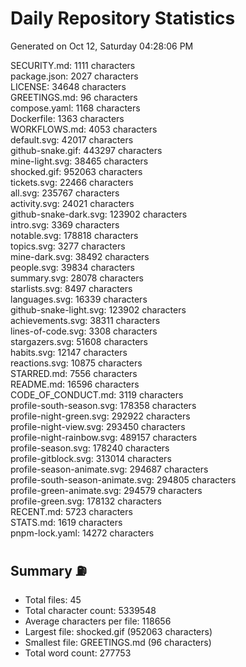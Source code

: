 # Daily Repository Statistics 
Generated on Oct 12, Saturday 04:28:06 PM  

SECURITY.md: 1111 characters  
package.json: 2027 characters  
LICENSE: 34648 characters  
GREETINGS.md: 96 characters  
compose.yaml: 1168 characters  
Dockerfile: 1363 characters  
WORKFLOWS.md: 4053 characters  
default.svg: 42017 characters  
github-snake.gif: 443297 characters  
mine-light.svg: 38465 characters  
shocked.gif: 952063 characters  
tickets.svg: 22466 characters  
all.svg: 235767 characters  
activity.svg: 24021 characters  
github-snake-dark.svg: 123902 characters  
intro.svg: 3369 characters  
notable.svg: 178818 characters  
topics.svg: 3277 characters  
mine-dark.svg: 38492 characters  
people.svg: 39834 characters  
summary.svg: 28078 characters  
starlists.svg: 8497 characters  
languages.svg: 16339 characters  
github-snake-light.svg: 123902 characters  
achievements.svg: 38311 characters  
lines-of-code.svg: 3308 characters  
stargazers.svg: 51608 characters  
habits.svg: 12147 characters  
reactions.svg: 10875 characters  
STARRED.md: 7556 characters  
README.md: 16596 characters  
CODE_OF_CONDUCT.md: 3119 characters  
profile-south-season.svg: 178358 characters  
profile-night-green.svg: 292922 characters  
profile-night-view.svg: 293450 characters  
profile-night-rainbow.svg: 489157 characters  
profile-season.svg: 178240 characters  
profile-gitblock.svg: 313014 characters  
profile-season-animate.svg: 294687 characters  
profile-south-season-animate.svg: 294805 characters  
profile-green-animate.svg: 294579 characters  
profile-green.svg: 178132 characters  
RECENT.md: 5723 characters  
STATS.md: 1619 characters  
pnpm-lock.yaml: 14272 characters  

## Summary ⛽  
- Total files: 45  
- Total character count: 5339548  
- Average characters per file: 118656  
- Largest file: shocked.gif (952063 characters)  
- Smallest file: GREETINGS.md (96 characters)  
- Total word count: 277753  
